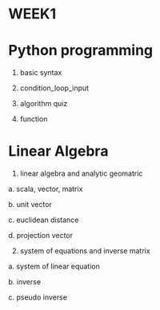# WEEK1

# Python programming

1. basic syntax

2. condition_loop_input

3. algorithm quiz

4. function

# Linear Algebra

1. linear algebra and analytic geomatric

  a. scala, vector, matrix
  
  b. unit vector
  
  c. euclidean distance
  
  d. projection vector
  
2. system of equations and inverse matrix
  
  a. system of linear equation
  
  b. inverse
  
  c. pseudo inverse
  

